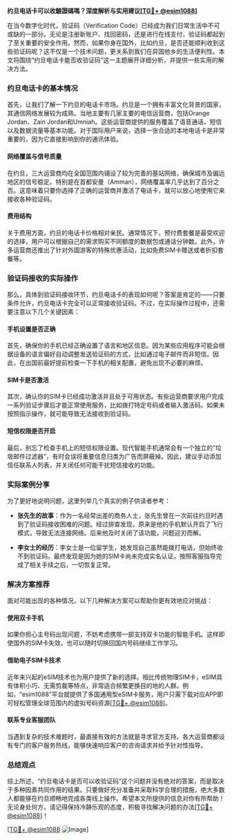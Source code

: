 **约旦电话卡可以收驗證碼嗎？深度解析与实用建议[[TG💪+ @esim1088](https://t.me/s/esim1088)]**

在当今数字化时代，验证码（Verification Code）已经成为我们日常生活中不可或缺的一部分。无论是注册新账户、找回密码，还是进行在线支付，验证码都起到了至关重要的安全作用。然而，如果你身在国外，比如约旦，是否还能顺利收到这些验证码呢？这不仅是一个技术问题，更关系到我们在异国他乡的生活便利性。本文将围绕“约旦电话卡能否收验证码”这一主题展开详细分析，并提供一些实用的解决方法。

### 约旦电话卡的基本情况

首先，让我们了解一下约旦的电话卡市场。约旦是一个拥有丰富文化背景的国家，其通信网络发展较为成熟。当地主要有几家主要的电信运营商，包括Orange Jordan、Zain Jordan和Umniah。这些运营商提供的服务覆盖了语音通话、短信以及数据流量等基本功能。对于国际用户来说，选择一张合适的本地电话卡是非常重要的，因为它直接影响到你的通讯体验。

#### 网络覆盖与信号质量

在约旦，三大运营商均在全国范围内铺设了较为完善的基站网络，确保城市及偏远地区的信号稳定。特别是在首都安曼（Amman），网络覆盖率几乎达到了百分之百。这意味着只要你选择了正确的运营商并激活了电话卡，就可以放心地使用它来接收各种验证码。

#### 费用结构

关于费用方面，约旦的电话卡价格相对亲民。通常情况下，预付费套餐是最受欢迎的选择，用户可以根据自己的需求购买不同额度的数据包或通话分钟数。此外，许多运营商还推出了针对外国游客的特殊优惠活动，比如免费SIM卡赠送或者折扣套餐等。

### 验证码接收的实际操作

那么，具体到验证码接收环节，约旦电话卡的表现如何呢？答案是肯定的——只要条件允许，约旦电话卡完全可以正常接收验证码。不过，在实际操作过程中，还需要注意以下几个关键因素：

#### 手机设置是否正确

首先，确保你的手机已经正确设置了语言和地区信息。因为某些应用程序可能会根据设备的语言偏好自动调整发送验证码的方式，比如通过电子邮件而非短信。因此，在出国前最好提前检查一下手机的相关配置，避免出现不必要的麻烦。

#### SIM卡是否激活

其次，确认你的SIM卡已经成功激活并且处于可用状态。有些运营商要求用户完成一系列验证步骤后才能正常使用服务，比如拨打特定号码或者输入激活码。如果未按照指示操作，就可能导致无法接收到验证码。

#### 短信权限是否开启

最后，别忘了检查手机上的短信权限设置。现代智能手机通常会有一个独立的“垃圾邮件过滤器”，有时会误将重要信息归类为广告而屏蔽掉。因此，建议手动添加信任联系人列表，并关闭任何可能干扰短信接收的功能。

### 实际案例分享

为了更好地说明问题，这里列举几个真实的例子供读者参考：

- **张先生的故事**：作为一名经常出差的商务人士，张先生曾在一次前往约旦时遇到了验证码接收困难的问题。经过排查发现，原来是他的手机默认开启了飞行模式，导致无法连接网络。后来他及时关闭了该功能，问题迎刃而解。
  
- **李女士的经历**：李女士是一位留学生，她发现自己虽然能拨打电话，但始终收不到验证码。最终发现是因为她的SIM卡尚未完成实名认证。按照客服指导完成了相关手续之后，一切恢复正常。

### 解决方案推荐

面对可能出现的各种情况，以下几种解决方案可以帮助你更有效地应对挑战：

#### 使用双卡手机

如果你担心主号码出现问题，不妨考虑携带一部支持双卡功能的智能手机。这样即使国外的SIM卡失效，也可以随时切换回国内号码继续工作学习。

#### 借助电子SIM卡技术

近年来兴起的eSIM技术也为用户提供了新的选择。相比传统物理SIM卡，eSIM具有体积小巧、无需剪裁等特点，非常适合频繁更换目的地的人群。例如，“esim1088”平台就提供了多国通用型eSIM卡服务，用户只需下载对应APP即可轻松管理全球范围内的虚拟号码资源[[TG💪+ @esim1088](https://t.me/s/esim1088)]。

#### 联系专业客服团队

当遇到复杂的技术难题时，最直接有效的方法就是寻求官方支持。各大运营商都设有专门的客户服务热线，能够快速响应客户的咨询请求并给予针对性指导。

### 总结观点

综上所述，“约旦电话卡是否可以收验证码”这个问题并没有绝对的答案，而是取决于多种因素共同作用的结果。只要做好充分准备并采取科学合理的措施，绝大多数人都能够在约旦顺畅地完成各类线上操作。希望本文所提供的信息对你有所帮助！无论身处何方，请记得保持冷静乐观的态度，积极寻找解决问题的办法[[TG💪+ @esim1088](https://t.me/s/esim1088)]！

[[TG💪+ @esim1088](https://t.me/s/esim1088) ![Image](https://i.postimg.cc/4NQfJmqS/Snipaste-2025-05-13-00-14-12.png)]